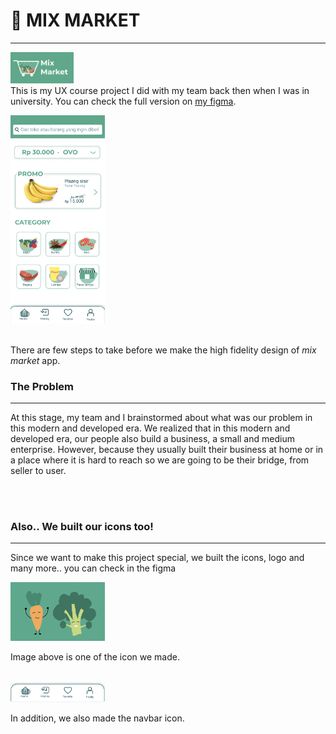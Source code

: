 
# 🛒 MIX MARKET

---
<img src="mix%20market%20logo.png"  width="20%" height="10%"><br>
This is my UX course project I did with my team back then when I was in university.
You can check the full version on [my figma](https://www.figma.com/file/2r0d5ahfAzmbIaLP5F70Pt/Project-UX?type=design&node-id=0%3A1&mode=design&t=LmaEM1rftGUAPfYc-1).

<a href="https://www.figma.com/file/2r0d5ahfAzmbIaLP5F70Pt/Project-UX?type=design&node-id=0%3A1&mode=design&t=LmaEM1rftGUAPfYc-1"><img src="home.png"  width="30%" height="40%"></a>

<br>
There are few steps to take before we make the high fidelity design of <em>mix market</em> app.


### The Problem

---

At this stage, my team and I brainstormed about what was our problem in this modern and developed era. We realized that in this modern and developed era, our people also build a business, a small and medium enterprise. However, because they usually built their business at home or in a place where it is hard to reach so we are going to be their bridge, from seller to user.

<br><br>
### Also.. We built our icons too!

---

Since we want to make this project special, we built the icons, logo and many more.. you can check in the figma 

<img src="mix%20market%20draw.png"  width="30%" height="20%">

Image above is one of the icon we made.
<br><br>

<img src="mix%20market%20navbar.png"  width="30%" height="20%">

In addition, we also made the navbar icon.

